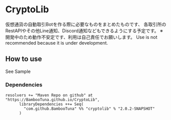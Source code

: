 # CryptoLib
仮想通貨の自動取引Botを作る際に必要なものをまとめたものです、
各取引所のRestAPIやその他Line通知、Discord通知などもできるようにする予定です。
※開発中のため動作不安定です、利用は自己責任でお願いします。
Use is not recommended because it is under development.

## How to use
See Sample

### Dependencies
```
resolvers += "Maven Repo on github" at "https://BambooTuna.github.io/CryptoLib",
      libraryDependencies ++= Seq(
        "com.github.BambooTuna" %% "cryptolib" % "2.0.2-SNAPSHOT"
      )
```
